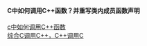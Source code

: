 #### C中如何调用C++函数？并重写类内成员函数声明
[c中如何调用C++函数](https://blog.csdn.net/nizqsut/article/details/52148973)<br>
[综合C调用C++，C++调用C](https://www.cnblogs.com/ruili07/p/9728389.html)